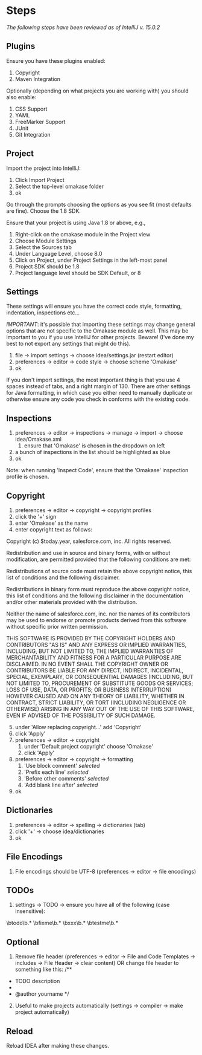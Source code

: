 Steps
=====

_The following steps have been reviewed as of IntelliJ v. 15.0.2_

Plugins
-------
Ensure you have these plugins enabled:

1. Copyright
2. Maven Integration

Optionally (depending on what projects you are working with) you should also enable:

1. CSS Support
2. YAML
3. FreeMarker Support
4. JUnit
5. Git Integration


Project
-------

Import the project into IntelliJ:

1. Click Import Project
2. Select the top-level omakase folder
3. ok

Go through the prompts choosing the options as you see fit (most defaults are fine).
Choose the 1.8 SDK.

Ensure that your project is using Java 1.8 or above, e.g.,

1. Right-click on the omakase module in the Project view
2. Choose Module Settings
3. Select the Sources tab
4. Under Language Level, choose 8.0
5. Click on Project, under Project Settings in the left-most panel
6. Project SDK should be 1.8
7. Project language level should be SDK Default, or 8

Settings
--------

These settings will ensure you have the correct code style, formatting, indentation, inspections etc...

*IMPORTANT*: it's possible that importing these settings may change general options that are not specific to the Omakase module as well. This may be important to you if you use IntelliJ for other projects. Beware! (I've done my best to not export any settings that might do this).

1. file -> import settings -> choose idea/settings.jar (restart editor)
2. preferences -> editor -> code style -> choose scheme 'Omakase'
3. ok

If you don't import settings, the most important thing is that you use 4 spaces instead of tabs, and a right margin of 130. There are other settings for Java formatting, in which case you either need to manually duplicate or otherwise ensure any code you check in conforms with the existing code.

Inspections
-----------

1. preferences -> editor -> inspections -> manage -> import -> choose idea/Omakase.xml
    1. ensure that 'Omakase' is chosen in the dropdown on left
2. a bunch of inspections in the list should be highlighted as blue
3. ok

Note: when running 'Inspect Code', ensure that the 'Omakase' inspection profile is chosen.

Copyright
---------
1. preferences -> editor -> copyright -> copyright profiles
2. click the '+' sign
3. enter 'Omakase' as the name
4. enter copyright text as follows:

Copyright (c) $today.year, salesforce.com, inc.
All rights reserved.

Redistribution and use in source and binary forms, with or without modification, are permitted provided
that the following conditions are met:

   Redistributions of source code must retain the above copyright notice, this list of conditions and the
   following disclaimer.

   Redistributions in binary form must reproduce the above copyright notice, this list of conditions and
   the following disclaimer in the documentation and/or other materials provided with the distribution.

   Neither the name of salesforce.com, inc. nor the names of its contributors may be used to endorse or
   promote products derived from this software without specific prior written permission.

THIS SOFTWARE IS PROVIDED BY THE COPYRIGHT HOLDERS AND CONTRIBUTORS "AS IS" AND ANY EXPRESS OR IMPLIED
WARRANTIES, INCLUDING, BUT NOT LIMITED TO, THE IMPLIED WARRANTIES OF MERCHANTABILITY AND FITNESS FOR A
PARTICULAR PURPOSE ARE DISCLAIMED. IN NO EVENT SHALL THE COPYRIGHT OWNER OR CONTRIBUTORS BE LIABLE FOR
ANY DIRECT, INDIRECT, INCIDENTAL, SPECIAL, EXEMPLARY, OR CONSEQUENTIAL DAMAGES (INCLUDING, BUT NOT LIMITED
TO, PROCUREMENT OF SUBSTITUTE GOODS OR SERVICES; LOSS OF USE, DATA, OR PROFITS; OR BUSINESS INTERRUPTION)
HOWEVER CAUSED AND ON ANY THEORY OF LIABILITY, WHETHER IN CONTRACT, STRICT LIABILITY, OR TORT (INCLUDING
NEGLIGENCE OR OTHERWISE) ARISING IN ANY WAY OUT OF THE USE OF THIS SOFTWARE, EVEN IF ADVISED OF THE
POSSIBILITY OF SUCH DAMAGE.

5. under 'Allow replacing copyright...' add 'Copyright'
6. click 'Apply'
7. preferences -> editor -> copyright
    1. under 'Default project copyright' choose 'Omakase'
    2. click 'Apply'
8. preferences -> editor -> copyright -> formatting
    1. 'Use block comment' *selected*
    2. 'Prefix each line' *selected*
    3. 'Before other comments' *selected*
    4. 'Add blank line after' *selected*
9. ok

Dictionaries
------------
1. preferences -> editor -> spelling -> dictionaries (tab)
2. click '+' -> choose idea/dictionaries
3. ok

File Encodings
--------------
1. File encodings should be UTF-8 (preferences -> editor -> file encodings)

TODOs
-----
1. settings -> TODO -> ensure you have all of the following (case insensitive):

\btodo\b.*
\bfixme\b.*
\bxxx\b.*
\btestme\b.*

Optional
--------
1. Remove file header (preferences -> editor -> File and Code Templates -> includes -> File Header -> clear content) OR change file header to something like this:
/**
 * TODO description
 *
 * @author yourname
 */
2. Useful to make projects automatically (settings -> compiler -> make project automatically)

Reload
------
Reload IDEA after making these changes.

